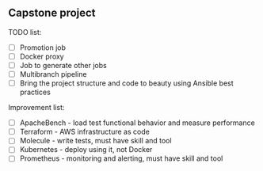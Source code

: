 ## Capstone project
TODO list:
- [ ] Promotion job
- [ ] Docker proxy
- [ ] Job to generate other jobs
- [ ] Multibranch pipeline
- [ ] Bring the project structure and code to beauty using Ansible best practices

Improvement list:
- [ ] ApacheBench - load test functional behavior and measure performance
- [ ] Terraform - AWS infrastructure as code
- [ ] Molecule - write tests, must have skill and tool 
- [ ] Kubernetes - deploy using it, not Docker
- [ ] Prometheus -  monitoring and alerting, must have skill and tool
